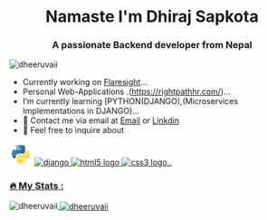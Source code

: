 <h1 align="center"> Namaste I'm Dhiraj Sapkota <h3 align="center">A passionate Backend developer from Nepal
</h1


<p align="left"> <img src="https://komarev.com/ghpvc/?username=dheeruvaii&label=Profile%20views&color=0e75b6&style=flat" alt="dheeruvaii" /> </p>

-  Currently working on [Flaresight](https://enterleaf.com/)...
-  Personal Web-Applications .(https://rightpathhr.com/)...
-  I’m currently learning [PYTHON(DJANGO),(Microservices Implementations in DJANGO)...
-  📧 Contact me via email at [Email](mailto:dhirajsapkota260@gmail.com) or  [Linkdin](https://www.linkedin.com/in/dhiraj-sapkota/)
-  💬 Feel free to inquire about 
  <p  target="_blank" rel="noreferrer"><img src="https://raw.githubusercontent.com/devicons/devicon/master/icons/python/python-original.svg" alt="python" width="40" height="40"/> </a> <a          href="https://pytorch.org/" target="_blank" rel="noreferrer"> <img src="https://cdn.worldvectorlogo.com/logos/django.svg" alt="django" width="40" height="40"/>
      <img src="https://cdn.jsdelivr.net/gh/devicons/devicon/icons/html5/html5-original.svg" height="30" alt="html5 logo"  />
      <img src="https://cdn.jsdelivr.net/gh/devicons/devicon/icons/css3/css3-original.svg" height="30" alt="css3 logo"  />..


<h3 align="left">🔥   My Stats :</h3>
<p><img align="left" src="https://github-readme-stats.vercel.app/api/top-langs?username=dheeruvaii&show_icons=true&locale=en&layout=compact" alt="dheeruvaii" /></p>
<p>&nbsp;<img align="center" src="https://github-readme-stats.vercel.app/api?username=dheeruvaii&show_icons=true&locale=en" alt="dheeruvaii" /></p>
<!-- <p>&nbsp;<img align="center" src="https://github-readme-streak-stats.herokuapp.com/?user=dheeruvaii&" alt="dheeruvaii" /></p> -->



